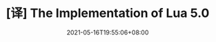 ---
title: "[译] The Implementation of Lua 5.0"
date: 2021-05-16T19:55:06+08:00
draft: true
tags: 
  - 翻译练习
  - Lua
---